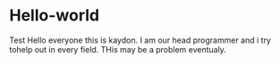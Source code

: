 # Hello-world
Test 
Hello  everyone this is kaydon. I am our head programmer and i try tohelp out in every field. THis may be a problem eventualy.
